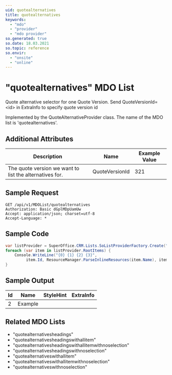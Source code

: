 ```yaml
---
uid: quotealternatives
title: quotealternatives
keywords:
  - "mdo"
  - "provider"
  - "mdo provider"
so.generated: true
so.date: 18.03.2021
so.topic: reference
so.envir:
  - "onsite"
  - "online"
---
```


# "quotealternatives" MDO List
Quote alternative selector for one Quote Version. Send QuoteVersionId=&lt;id&gt; in ExtraInfo to specify quote version id



Implemented by the <see cref="T:SuperOffice.CRM.Lists.QuoteAlternativeProvider">QuoteAlternativeProvider</see> class.
The name of the MDO list is 'quotealternatives'.

## Additional Attributes

| Description | Name | Example Value |
|-----|-----|------|
|The quote version we want to list the alternatives for.| QuoteVersionId|321|





## Sample Request

```http!
GET /api/v1/MDOList/quotealternatives
Authorization: Basic dGplMDpUamUw
Accept: application/json; charset=utf-8
Accept-Language: *

```

## Sample Code
```cs
var listProvider = SuperOffice.CRM.Lists.SoListProviderFactory.Create("quotealternatives", forceFlatList: true);
foreach (var item in listProvider.RootItems) {
    Console.WriteLine("{0} {1} {2} {3}", 
         item.Id, ResourceManager.ParseInlineResources(item.Name), item.StyleHint, item.ExtraInfo);
}
```

## Sample Output

|Id   | Name  |StyleHint|ExtraInfo |
| --- | ----- | ------- | -------- |
| 2 | Example | | |


## Related MDO Lists

* "quotealternativesheadings"
* "quotealternativesheadingswithallitem"
* "quotealternativesheadingswithallitemwithnoselection"
* "quotealternativesheadingswithnoselection"
* "quotealternativeswithallitem"
* "quotealternativeswithallitemwithnoselection"
* "quotealternativeswithnoselection"
